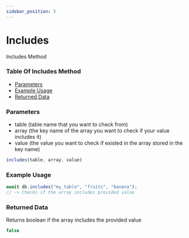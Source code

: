 ```yaml
---
sidebar_position: 5
---
```


# Includes

Includes Method

### Table Of Includes Method

- [Parameters](#parameters)
- [Example Usage](#example-usage)
- [Returned Data](#returned-data)

### Parameters
- table (table name that you want to check from)
- array (the key name of the array you want to check if your value includes it)
- value (the value you want to check if existed in the array stored in the key name)
```js
includes(table, array, value)
```

### Example Usage
```js
await db.includes("my_table", "fruits", "banana");
// -> Checks if the array includes provided value
```

### Returned Data
Returns boolean if the array includes the provided value
```js
false
```